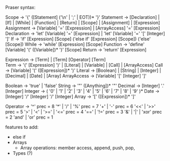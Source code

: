 Praser syntax:

Scope       -> '{' ([Statement] ('\n' | ';' | EOT))* '}'
Statement   -> [Declaration] | [If] | [While] | [Function] | [Return] | [Scope] | [Assignment] | [Expression]
Assignment  -> [Variable] '=' [Expression] | [ArrayAccess] '=' [Expression]
Declaration -> 'let' [Variable] '=' [Expression] | 'let' [Variable] '=' '[' [Integer] ']'
If          -> 'if' [Expression] [Scope] ('else if' [Expression] [Scope]) ('else' [Scope]) 
While       -> 'while' [Expression] [Scope]
Function    -> 'define' [Variable] '(' ([Variable])* ')' [Scope]
Return      -> 'return' [Expression]

Expression  -> [Term] | [Term] [Operator] [Term]         
Term        -> '(' [Expression] ')' | [Literal] | [Variable] | [Call] | [ArrayAccess]
Call        -> [Variable] '(' ([Expression])* ')'
Literal     -> [Boolean] | [String] | [Integer] | [Decimal] | [Date] | [Array]
ArrayAccess -> [Variable] '[' [Integer] ']'

Boolean     -> 'true' | 'false'
String      -> '\"' ([Anything])* '\"'
Decimal     -> [Integer] '.' [Integer]
Integer     -> ( '0' | '1' | '2' | '3' | '4' | '5' | '6' | '7' | '8' | '9' )*
Date        -> [Integer] '/' [Integer] '/' [Integer]
Array       -> '[' ([Expression])* ']'

Operator    ->  '^'                                 prec = 8
                '*'   | '/'   | '%'                 prec = 7
                '+'   | '-'                         prec = 6
                '<<'  | '>>'                        prec = 5
                '>'   | '<'   | '>='  | '<='        prec = 4
                '=='  | '!='                        prec = 3
                '&'   | '|'   | 'xor'               prec = 2
                'and' | 'or'                        prec = 1


features to add:
- else if
- Arrays
  - Array operations: member access, append, push, pop, 
- Types (?)
<!-- - standalone scopes -->
